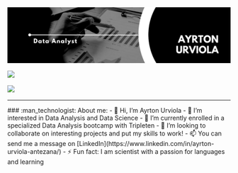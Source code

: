 <div id="header" align="center">
  <img decoding="async" src="https://github.com/aurvantGitHub/aurvantGitHub/blob/main/GithubBanner.png" width="800"/>
</div>

[![](https://img.shields.io/badge/LinkedIn-0077B5?style=for-the-badge&logo=linkedin&logoColor=white)](https://www.linkedin.com/in/ayrton-urviola-antezana/)


![](https://komarev.com/ghpvc/?username=aurvantGitHub)

---
 <div id="header" align="left">
   ### :man_technologist: About me:
    - 👋 Hi, I’m Ayrton Urviola
    - 👀 I’m interested in Data Analysis and Data Science
    - 🌱 I’m currently enrolled in a specialized Data Analysis bootcamp with Tripleten
    - 💞️ I’m looking to collaborate on interesting projects and put my skills to work!
    - 📫 You can send me a message on [LinkedIn](https://www.linkedin.com/in/ayrton-urviola-antezana/)
    - ⚡ Fun fact: I am scientist with a passion for languages and learning
 </div>

<!---
aurvantGitHub/aurvantGitHub is a ✨ special ✨ repository because its `README.md` (this file) appears on your GitHub profile.
You can click the Preview link to take a look at your changes.
--->

